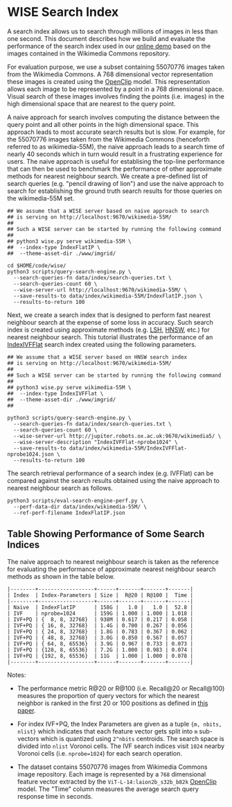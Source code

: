 # WISE Search Index

A search index allows us to search through millions of images in less
than one second. This document describes how we build and evaluate the
performance of the search index used in our [online
demo](https://meru.robots.ox.ac.uk/wikimedia/) based on the images
contained in the Wikimedia Commons repository.

For evaluation purpose, we use a subset containing 55070776 images
taken from the Wikimedia Commons. A 768 dimensional vector
representation these images is created using the
[OpenClip](https://github.com/mlfoundations/open_clip) model. This
representation allows each image to be represented by a point in a 768
dimensional space. Visual search of these images involves finding the
points (i.e. images) in the high dimensional space that are nearest to
the query point.

A naive approach for search involves computing the distance between
the query point and all other points in the high dimensional
space. This approach leads to most accurate search results but is
slow. For example, for the 55070776 images taken from the Wikimedia
Commons (henceforth referred to as wikimedia-55M), the naive approach
leads to a search time of nearly 40 seconds which in turn would result
in a frustrating experience for users. The naive approach is useful
for establising the top-line performance that can then be used to
benchmark the performance of other approximate methods for nearest
neighbour search. We create a pre-defined list of search queries
(e.g. "pencil drawing of lion") and use the naive approach to search
for establishing the ground truth search results for those queries on
the wikimedia-55M set.

```
## We assume that a WISE server based on naive approach to search
## is serving on http://localhost:9670/wikimedia-55M/
##
## Such a WISE server can be started by running the following command
##
## python3 wise.py serve wikimedia-55M \
##  --index-type IndexFlatIP \
##  --theme-asset-dir ./www/imgrid/

cd $HOME/code/wise/
python3 scripts/query-search-engine.py \
  --search-queries-fn data/index/search-queries.txt \
  --search-queries-count 60 \
  --wise-server-url http://localhost:9670/wikimedia-55M/ \
  --save-results-to data/index/wikimedia-55M/IndexFlatIP.json \
  --results-to-return 100
```

Next, we create a search index that is designed to perform fast
nearest neighbour search at the expense of some loss in accuracy. Such
search index is created using approximate methods
(e.g. [LSH](https://www.pinecone.io/learn/locality-sensitive-hashing/),
[HNSW](https://www.pinecone.io/learn/hnsw/), etc.) for nearest
neighbour search. This tutorial illustrates the performance of an [IndexIVFFlat](https://www.pinecone.io/learn/faiss-tutorial/)
search index created using the following parameters.

```
## We assume that a WISE server based on HNSW search index
## is serving on http://localhost:9670/wikimedia-55M/
##
## Such a WISE server can be started by running the following command
##
## python3 wise.py serve wikimedia-55M \
##  --index-type IndexIVFFlat \
##  --theme-asset-dir ./www/imgrid/
##

python3 scripts/query-search-engine.py \
  --search-queries-fn data/index/search-queries.txt \
  --search-queries-count 60 \
  --wise-server-url http://jupiter.robots.ox.ac.uk:9670/wikimedia5/ \
  --wise-server-description "IndexIVFFlat-nprobe1024" \
  --save-results-to data/index/wikimedia-55M/IndexIVFFlat-nprobe1024.json \
  --results-to-return 100
```

The search retrieval performance of a search index (e.g. IVFFlat) can be compared against
the search results obtained using the naive approach to nearest neighbour search as follows.

```
python3 scripts/eval-search-engine-perf.py \
  --perf-data-dir data/index/wikimedia-55M/ \
  --ref-perf-filename IndexFlatIP.json
```

## Table Showing Performance of Some Search Indices

The naive approach to nearest neighbour search is taken as the
reference for evaluating the performance of approximate nearest
neighbour search methods as shown in the table below.

```
|--------+------------------+------+-------+-------+-------|
| Index  | Index-Parameters | Size |  R@20 | R@100 |  Time |
|--------+------------------+------+-------+-------+-------|
| Naive  | IndexFlatIP      | 158G |   1.0 |   1.0 |  52.8 |
| IVF    | nprobe=1024      | 159G | 1.000 | 1.000 | 1.018 |
| IVF+PQ | {  8, 8, 32768}  | 938M | 0.617 | 0.217 | 0.058 |
| IVF+PQ | { 16, 8, 32768}  | 1.4G | 0.700 | 0.267 | 0.056 |
| IVF+PQ | { 24, 8, 32768}  | 1.8G | 0.783 | 0.367 | 0.062 |
| IVF+PQ | { 48, 8, 32768}  | 3.0G | 0.850 | 0.567 | 0.057 |
| IVF+PQ | { 64, 8, 65536}  | 3.9G | 0.967 | 0.733 | 0.073 |
| IVF+PQ | {128, 8, 65536}  | 7.2G | 1.000 | 0.983 | 0.074 |
| IVF+PQ | {192, 8, 65536}  | 11G  | 1.000 | 1.000 | 0.078 |
|--------+------------------+------+-------+-------+-------|
```

Notes:

* The performance metric R@20 or R@100 (i.e. Recall@20 or Recall@100)
measures the proportion of query vectors for which the nearest
neighbor is ranked in the first 20 or 100 positions as defined in
[this paper](https://ieeexplore.ieee.org/abstract/document/5432202).

* For index IVF+PQ, the Index Parameters are given as a tuple `{m,
nbits, nlist}` which indicates that each feature vector gets split
into `m` sub-vectors which is quantized using `2^nbits` centroids. The
search space is divided into `nlist` Voronoi cells. The IVF search
indices visit `1024` nearby Voronoi cells (i.e. `nprobe=1024`) for
each search operation.

* The dataset contains 55070776 images from Wikimedia Commons image
repository. Each image is represented by a `768` dimensional feature
vector extracted by the `ViT-L-14:laion2b_s32b_b82k`
[OpenClip](https://github.com/mlfoundations/open_clip) model. The
"Time" column measures the average search query response time in
seconds.
